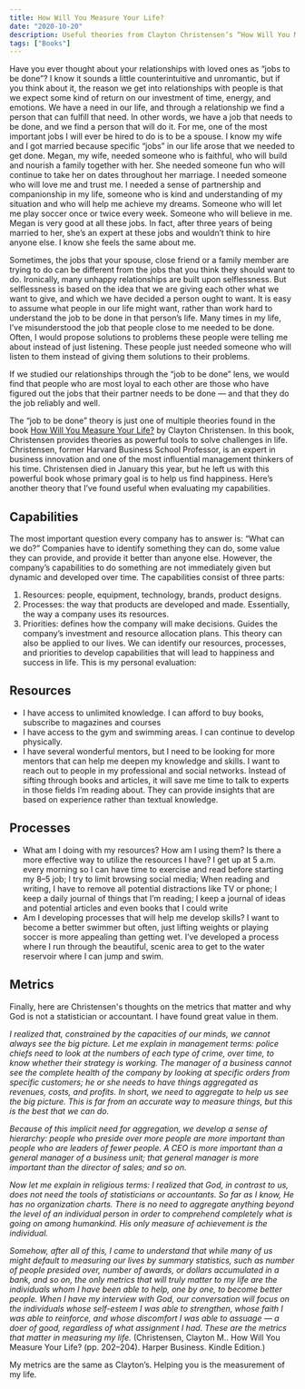```yaml
---
title: How Will You Measure Your Life?
date: "2020-10-20"
description: Useful theories from Clayton Christensen’s “How Will You Measure Your Life?”. Relationships and metrics.
tags: ["Books"]
---
```


Have you ever thought about your relationships with loved ones as “jobs to be done”? I know it sounds a little counterintuitive and unromantic, but if you think about it, the reason we get into relationships with people is that we expect some kind of return on our investment of time, energy, and emotions. We have a need in our life, and through a relationship we find a person that can fulfill that need. In other words, we have a job that needs to be done, and we find a person that will do it. For me, one of the most important jobs I will ever be hired to do is to be a spouse. I know my wife and I got married because specific “jobs” in our life arose that we needed to get done. Megan, my wife, needed someone who is faithful, who will build and nourish a family together with her. She needed someone fun who will continue to take her on dates throughout her marriage. I needed someone who will love me and trust me. I needed a sense of partnership and companionship in my life, someone who is kind and understanding of my situation and who will help me achieve my dreams. Someone who will let me play soccer once or twice every week. Someone who will believe in me. Megan is very good at all these jobs. In fact, after three years of being married to her, she’s an expert at these jobs and wouldn’t think to hire anyone else. I know she feels the same about me.

Sometimes, the jobs that your spouse, close friend or a family member are trying to do can be different from the jobs that you think they should want to do. Ironically, many unhappy relationships are built upon selflessness. But selflessness is based on the idea that we are giving each other what we want to give, and which we have decided a person ought to want. It is easy to assume what people in our life might want, rather than work hard to understand the job to be done in that person’s life. Many times in my life, I’ve misunderstood the job that people close to me needed to be done. Often, I would propose solutions to problems these people were telling me about instead of just listening. These people just needed someone who will listen to them instead of giving them solutions to their problems.

If we studied our relationships through the “job to be done” lens, we would find that people who are most loyal to each other are those who have figured out the jobs that their partner needs to be done — and that they do the job reliably and well.

The “job to be done” theory is just one of multiple theories found in the book <a href="https://www.amazon.com/How-Will-Measure-Your-Life-ebook/dp/B006ID0CH4/ref=as_li_ss_tl?crid=3B87LGSPSIP85&dchild=1&keywords=how+will+you+measure+your+life+clayton+christensen&qid=1603087328&sprefix=how+wil,aps,236&sr=8-1&linkCode=sl1&tag=writeex-20&linkId=69eaca0fa773a470a4595b6d4656bb38&language=en_US" target="_blank">How Will You Measure Your Life?</a> by Clayton Christensen. In this book, Christensen provides theories as powerful tools to solve challenges in life. Christensen, former Harvard Business School Professor, is an expert in business innovation and one of the most influential management thinkers of his time. Christensen died in January this year, but he left us with this powerful book whose primary goal is to help us find happiness. Here’s another theory that I’ve found useful when evaluating my capabilities.

## Capabilities

The most important question every company has to answer is: “What can we do?” Companies have to identify something they can do, some value they can provide, and provide it better than anyone else. However, the company’s capabilities to do something are not immediately given but dynamic and developed over time. The capabilities consist of three parts:

1. Resources: people, equipment, technology, brands, product designs.
2. Processes: the way that products are developed and made. Essentially, the way a company uses its resources.
3. Priorities: defines how the company will make decisions. Guides the company’s investment and resource allocation plans. This theory can also be applied to our lives. We can identify our resources, processes, and priorities to develop capabilities that will lead to happiness and success in life. This is my personal evaluation:

## Resources

- I have access to unlimited knowledge. I can afford to buy books, subscribe to magazines and courses
- I have access to the gym and swimming areas. I can continue to develop physically.
- I have several wonderful mentors, but I need to be looking for more mentors that can help me deepen my knowledge and skills. I want to reach out to people in my professional and social networks. Instead of sifting through books and articles, it will save me time to talk to experts in those fields I’m reading about. They can provide insights that are based on experience rather than textual knowledge.

## Processes

- What am I doing with my resources? How am I using them? Is there a more effective way to utilize the resources I have? I get up at 5 a.m. every morning so I can have time to exercise and read before starting my 8–5 job; I try to limit browsing social media; When reading and writing, I have to remove all potential distractions like TV or phone; I keep a daily journal of things that I’m reading; I keep a journal of ideas and potential articles and even books that I could write
- Am I developing processes that will help me develop skills? I want to become a better swimmer but often, just lifting weights or playing soccer is more appealing than getting wet. I’ve developed a process where I run through the beautiful, scenic area to get to the water reservoir where I can jump and swim.

## Metrics

Finally, here are Christensen's thoughts on the metrics that matter and why God is not a statistician or accountant. I have found great value in them.

_I realized that, constrained by the capacities of our minds, we cannot always see the big picture. Let me explain in management terms: police chiefs need to look at the numbers of each type of crime, over time, to know whether their strategy is working. The manager of a business cannot see the complete health of the company by looking at specific orders from specific customers; he or she needs to have things aggregated as revenues, costs, and profits. In short, we need to aggregate to help us see the big picture. This is far from an accurate way to measure things, but this is the best that we can do._

_Because of this implicit need for aggregation, we develop a sense of hierarchy: people who preside over more people are more important than people who are leaders of fewer people. A CEO is more important than a general manager of a business unit; that general manager is more important than the director of sales; and so on._

_Now let me explain in religious terms: I realized that God, in contrast to us, does not need the tools of statisticians or accountants. So far as I know, He has no organization charts. There is no need to aggregate anything beyond the level of an individual person in order to comprehend completely what is going on among humankind. His only measure of achievement is the individual._

_Somehow, after all of this, I came to understand that while many of us might default to measuring our lives by summary statistics, such as number of people presided over, number of awards, or dollars accumulated in a bank, and so on, the only metrics that will truly matter to my life are the individuals whom I have been able to help, one by one, to become better people. When I have my interview with God, our conversation will focus on the individuals whose self-esteem I was able to strengthen, whose faith I was able to reinforce, and whose discomfort I was able to assuage — a doer of good, regardless of what assignment I had. These are the metrics that matter in measuring my life._ (Christensen, Clayton M.. How Will You Measure Your Life? (pp. 202–204). Harper Business. Kindle Edition.)

My metrics are the same as Clayton’s. Helping you is the measurement of my life.
